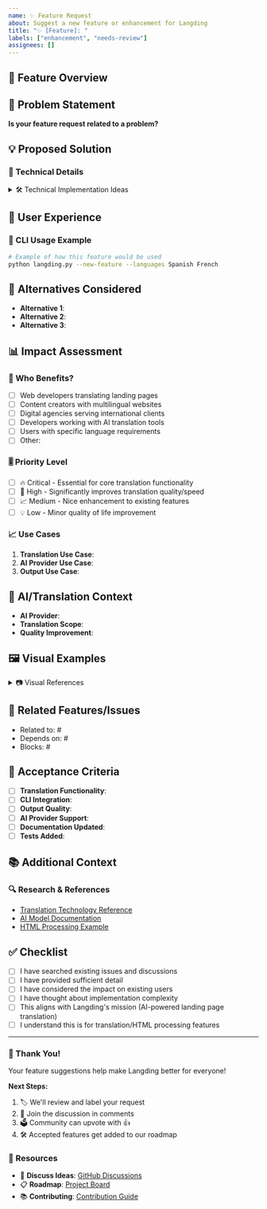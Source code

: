 ```yaml
---
name: ✨ Feature Request
about: Suggest a new feature or enhancement for Langding
title: "✨ [Feature]: "
labels: ["enhancement", "needs-review"]
assignees: []
---
```


<!--
💡 Have an awesome idea? We'd love to hear it!
🔍 Please check if a similar feature has already been requested
📖 Search existing issues: https://github.com/JuanVilla424/langding/issues
-->

## 🚀 Feature Overview

<!-- Provide a clear and concise summary of your feature request -->

## 🎯 Problem Statement

<!-- What problem does this feature solve? -->

**Is your feature request related to a problem?**

<!-- e.g., "I'm always frustrated when the translation doesn't preserve HTML structure..." -->

## 💡 Proposed Solution

<!-- Describe your ideal solution in detail -->

### 🔧 Technical Details

<!-- If you have technical insights, share them here -->

<details>
<summary>🛠️ Technical Implementation Ideas</summary>

```python
# Example code or pseudocode if applicable
# For Langding-specific features:
# - AI model improvements
# - HTML processing enhancements
# - CLI argument additions
# - New output formats
```

</details>

## 🎨 User Experience

<!-- How should users interact with this feature? -->

### 📱 CLI Usage Example

<!-- Command-line usage examples -->

```bash
# Example of how this feature would be used
python langding.py --new-feature --languages Spanish French
```

## 🔄 Alternatives Considered

<!-- What other solutions or features have you considered? -->

- **Alternative 1**: <!-- e.g., Different AI provider integration -->
- **Alternative 2**: <!-- e.g., Different HTML processing approach -->
- **Alternative 3**: <!-- e.g., Different output format -->

## 📊 Impact Assessment

<!-- Help us understand the impact -->

### 👥 Who Benefits?

- [ ] Web developers translating landing pages
- [ ] Content creators with multilingual websites
- [ ] Digital agencies serving international clients
- [ ] Developers working with AI translation tools
- [ ] Users with specific language requirements
- [ ] Other:

### 🎚️ Priority Level

- [ ] 🔥 Critical - Essential for core translation functionality
- [ ] 🚨 High - Significantly improves translation quality/speed
- [ ] 📈 Medium - Nice enhancement to existing features
- [ ] 💡 Low - Minor quality of life improvement

### 📈 Use Cases

1. **Translation Use Case**: <!-- e.g., Batch processing 100+ HTML files -->
2. **AI Provider Use Case**: <!-- e.g., Switching between OpenAI and Anthropic -->
3. **Output Use Case**: <!-- e.g., Custom template generation -->

## 🤖 AI/Translation Context

<!-- For AI-related features -->

- **AI Provider**: <!-- OpenAI, Anthropic, new provider, or N/A -->
- **Translation Scope**: <!-- Content types, language pairs, etc. -->
- **Quality Improvement**: <!-- How this enhances translation accuracy -->

## 🖼️ Visual Examples

<!-- Screenshots, mockups, or diagrams -->

<details>
<summary>📷 Visual References</summary>

<!-- Drag and drop images here or provide links -->
<!-- For CLI tools, include terminal output examples -->

</details>

## 🔗 Related Features/Issues

<!-- Link related issues or features -->

- Related to: #
- Depends on: #
- Blocks: #

## 🧪 Acceptance Criteria

<!-- What would make this feature complete? -->

- [ ] **Translation Functionality**: <!-- e.g., Supports new language pair -->
- [ ] **CLI Integration**: <!-- e.g., New command-line arguments work -->
- [ ] **Output Quality**: <!-- e.g., Generated files maintain structure -->
- [ ] **AI Provider Support**: <!-- e.g., Works with OpenAI/Anthropic -->
- [ ] **Documentation Updated**: <!-- README, help text updated -->
- [ ] **Tests Added**: <!-- Feature is tested and reliable -->

## 📚 Additional Context

<!-- Any other context, research, or references -->

### 🔍 Research & References

<!-- Links to related projects, articles, or documentation -->

- [Translation Technology Reference](url)
- [AI Model Documentation](url)
- [HTML Processing Example](url)

## ✅ Checklist

<!-- Check off completed items -->

- [ ] I have searched existing issues and discussions
- [ ] I have provided sufficient detail
- [ ] I have considered the impact on existing users
- [ ] I have thought about implementation complexity
- [ ] This aligns with Langding's mission (AI-powered landing page translation)
- [ ] I understand this is for translation/HTML processing features

---

### 🎉 Thank You!

Your feature suggestions help make Langding better for everyone!

**Next Steps:**

1. 🏷️ We'll review and label your request
2. 💬 Join the discussion in comments
3. 🗳️ Community can upvote with 👍
4. 🛠️ Accepted features get added to our roadmap

### 🔗 Resources

- 💬 **Discuss Ideas**: [GitHub Discussions](https://github.com/JuanVilla424/langding/discussions)
- 📋 **Roadmap**: [Project Board](https://github.com/JuanVilla424/langding/projects)
- 📚 **Contributing**: [Contribution Guide](https://github.com/JuanVilla424/langding/blob/main/CONTRIBUTING.md)
